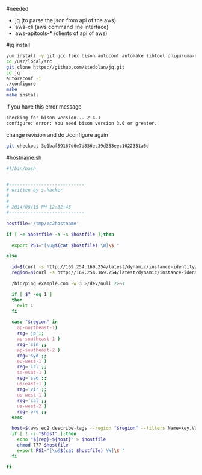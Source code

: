 #needed

- jq (to parse the json from api of the aws)
- aws-cli  (aws command line interface)
- aws-apitools-* (clients of api of aws)

#jq
install

```bash
yum install -y git gcc flex bison autoconf automake libtool oniguruma-devel
cd /usr/local/src
git clone https://github.com/stedolan/jq.git
cd jq
autoreconf -i
./configure
make
make install
```

if you have this error message

```bash
checking for bison version... 2.4.1
configure: error: You need bison version 3.0 or greater.
```

change revision and do ./configure again

```bash
git checkout 3e1baf59167d6e7d836ec39d353eec1022331a6d
```

#hostname.sh
```bash
#!/bin/bash


#----------------------------
# written by s.hacker
#
#
# 2014/08/15 PM 12:32:45
#----------------------------

hostfile='/tmp/ec2hostname'

if [ -e $hostfile -a -s $hostfile ];then

  export PS1="[\u@$(cat $hostfile) \W]\$ "

else

  id=$(curl -s http://169.254.169.254/latest/dynamic/instance-identity/document|/usr/local/bin/jq '.instanceId'|tr -d '"')
  region=$(curl -s http://169.254.169.254/latest/dynamic/instance-identity/document | /usr/local/bin/jq '.region' | tr -d '"')

  /bin/ping example.com -w 3 >/dev/null 2>&1

  if [ $? -eq 1 ]
  then
    exit 1
  fi

  case "$region" in
    ap-northeast-1)
    reg='jp';;
    ap-southeast-1 )
    reg='sin';;
    ap-southeast-2 )
    reg='syd';;
    eu-west-1 )
    reg='irl';;
    sa-esat-1 )
    reg='sao';;
    us-east-1 )
    reg='vir';;
    us-west-1 )
    reg='cal';;
    us-west-2 )
    reg='ore';;
  esac

  host=$(aws ec2 describe-tags --region "$region" --filters Name=key,Values=Name Name=resource-id,Values="$id" | jq '.Tags[] .Value' | tr -d '"')
  if [ ! -z "$host" ];then
    echo "${reg}-${host}" > $hostfile
    chmod 777 $hostfile
    export PS1="[\u@$(cat $hostfile) \W]\$ "
  fi

fi
```
